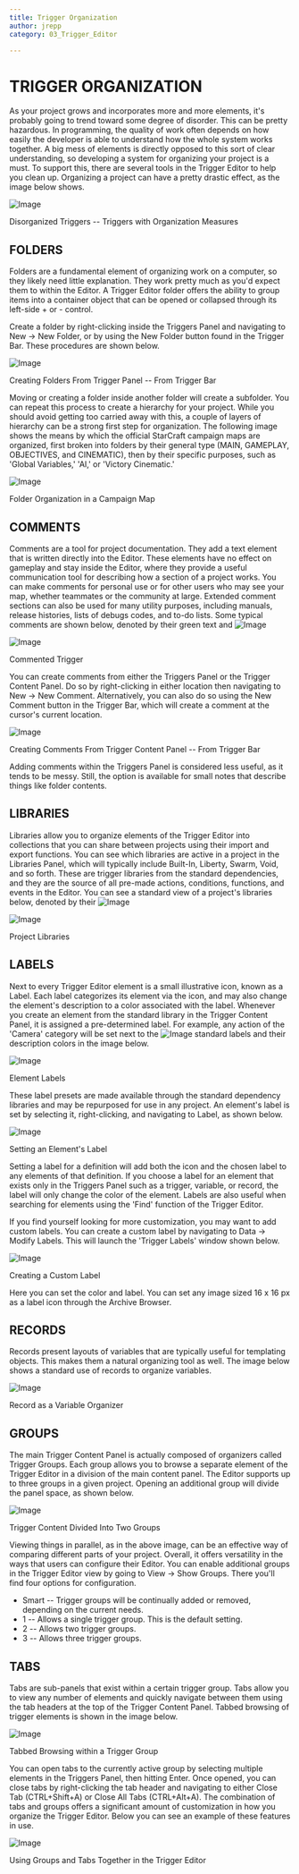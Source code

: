 ```yaml
---
title: Trigger Organization
author: jrepp
category: 03_Trigger_Editor

---
```

TRIGGER ORGANIZATION
====================

As your project grows and incorporates more and more elements, it's
probably going to trend toward some degree of disorder. This can be
pretty hazardous. In programming, the quality of work often depends on
how easily the developer is able to understand how the whole system
works together. A big mess of elements is directly opposed to this sort
of clear understanding, so developing a system for organizing your
project is a must. To support this, there are several tools in the
Trigger Editor to help you clean up. Organizing a project can have a
pretty drastic effect, as the image below shows.

![Image](./052_Trigger_Organization/image1.png)

Disorganized Triggers -- Triggers with Organization Measures

FOLDERS
-------

Folders are a fundamental element of organizing work on a computer, so
they likely need little explanation. They work pretty much as you'd
expect them to within the Editor. A Trigger Editor folder offers the
ability to group items into a container object that can be opened or
collapsed through its left-side + or - control.

Create a folder by right-clicking inside the Triggers Panel and
navigating to New -\> New Folder, or by using the New Folder button
found in the Trigger Bar. These procedures are shown below.

![Image](./052_Trigger_Organization/image2.png)

Creating Folders From Trigger Panel -- From Trigger Bar

Moving or creating a folder inside another folder will create a
subfolder. You can repeat this process to create a hierarchy for your
project. While you should avoid getting too carried away with this, a
couple of layers of hierarchy can be a strong first step for
organization. The following image shows the means by which the official
StarCraft campaign maps are organized, first broken into folders by
their general type (MAIN, GAMEPLAY, OBJECTIVES, and CINEMATIC), then by
their specific purposes, such as 'Global Variables,' 'AI,' or 'Victory
Cinematic.'

![Image](./052_Trigger_Organization/image3.png)

Folder Organization in a Campaign Map

COMMENTS
--------

Comments are a tool for project documentation. They add a text element
that is written directly into the Editor. These elements have no effect
on gameplay and stay inside the Editor, where they provide a useful
communication tool for describing how a section of a project works. You
can make comments for personal use or for other users who may see your
map, whether teammates or the community at large. Extended comment
sections can also be used for many utility purposes, including manuals,
release histories, lists of debugs codes, and to-do lists. Some typical
comments are shown below, denoted by their green text and
![Image](./052_Trigger_Organization/image9.png)

![Image](./052_Trigger_Organization/image5.png)

Commented Trigger

You can create comments from either the Triggers Panel or the Trigger
Content Panel. Do so by right-clicking in either location then
navigating to New -\> New Comment. Alternatively, you can also do so
using the New Comment button in the Trigger Bar, which will create a
comment at the cursor's current location.

![Image](./052_Trigger_Organization/image6.png)

Creating Comments From Trigger Content Panel -- From Trigger Bar

Adding comments within the Triggers Panel is considered less useful, as
it tends to be messy. Still, the option is available for small notes
that describe things like folder contents.

LIBRARIES
---------

Libraries allow you to organize elements of the Trigger Editor into
collections that you can share between projects using their import and
export functions. You can see which libraries are active in a project in
the Libraries Panel, which will typically include Built-In, Liberty,
Swarm, Void, and so forth. These are trigger libraries from the standard
dependencies, and they are the source of all pre-made actions,
conditions, functions, and events in the Editor. You can see a standard
view of a project's libraries below, denoted by their
![Image](./052_Trigger_Organization/image9.png)

![Image](./052_Trigger_Organization/image8.png)

Project Libraries

LABELS
------

Next to every Trigger Editor element is a small illustrative icon, known
as a Label. Each label categorizes its element via the icon, and may
also change the element's description to a color associated with the
label. Whenever you create an element from the standard library in the
Trigger Content Panel, it is assigned a pre-determined label. For
example, any action of the 'Camera' category will be set next to the
![Image](./052_Trigger_Organization/image9.png) standard labels and
their description colors in the image below.

![Image](./052_Trigger_Organization/image10.png)

Element Labels

These label presets are made available through the standard dependency
libraries and may be repurposed for use in any project. An element's
label is set by selecting it, right-clicking, and navigating to Label,
as shown below.

![Image](./052_Trigger_Organization/image11.png)

Setting an Element's Label

Setting a label for a definition will add both the icon and the chosen
label to any elements of that definition. If you choose a label for an
element that exists only in the Triggers Panel such as a trigger,
variable, or record, the label will only change the color of the
element. Labels are also useful when searching for elements using the
'Find' function of the Trigger Editor.

If you find yourself looking for more customization, you may want to add
custom labels. You can create a custom label by navigating to Data -\>
Modify Labels. This will launch the 'Trigger Labels' window shown below.

![Image](./052_Trigger_Organization/image12.png)

Creating a Custom Label

Here you can set the color and label. You can set any image sized 16 x
16 px as a label icon through the Archive Browser.

RECORDS
-------

Records present layouts of variables that are typically useful for
templating objects. This makes them a natural organizing tool as well.
The image below shows a standard use of records to organize variables.

![Image](./052_Trigger_Organization/image13.png)

Record as a Variable Organizer

GROUPS
------

The main Trigger Content Panel is actually composed of organizers called
Trigger Groups. Each group allows you to browse a separate element of
the Trigger Editor in a division of the main content panel. The Editor
supports up to three groups in a given project. Opening an additional
group will divide the panel space, as shown below.

![Image](./052_Trigger_Organization/image14.png)

Trigger Content Divided Into Two Groups

Viewing things in parallel, as in the above image, can be an effective
way of comparing different parts of your project. Overall, it offers
versatility in the ways that users can configure their Editor. You can
enable additional groups in the Trigger Editor view by going to View -\>
Show Groups. There you'll find four options for configuration.

-   Smart -- Trigger groups will be continually added or removed,
    depending on the current needs.
-   1 -- Allows a single trigger group. This is the default setting.
-   2 -- Allows two trigger groups.
-   3 -- Allows three trigger groups.

TABS
----

Tabs are sub-panels that exist within a certain trigger group. Tabs
allow you to view any number of elements and quickly navigate between
them using the tab headers at the top of the Trigger Content Panel.
Tabbed browsing of trigger elements is shown in the image below.

![Image](./052_Trigger_Organization/image15.png)

Tabbed Browsing within a Trigger Group

You can open tabs to the currently active group by selecting multiple
elements in the Triggers Panel, then hitting Enter. Once opened, you can
close tabs by right-clicking the tab header and navigating to either
Close Tab (CTRL+Shift+A) or Close All Tabs (CTRL+Alt+A). The combination
of tabs and groups offers a significant amount of customization in how
you organize the Trigger Editor. Below you can see an example of these
features in use.

![Image](./052_Trigger_Organization/image16.png)

Using Groups and Tabs Together in the Trigger Editor
